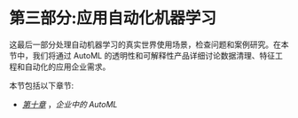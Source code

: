 <title>B16890_Section3_Final_VK_ePub</title>

# 第三部分:应用自动化机器学习

这最后一部分处理自动机器学习的真实世界使用场景，检查问题和案例研究。在本节中，我们将通过 AutoML 的透明性和可解释性产品详细讨论数据清理、特征工程和自动化的应用企业需求。

本节包括以下章节:

*   [*第十章*](B16890_10_Final_VK_ePub.xhtml#_idTextAnchor128) ，*企业中的 AutoML*